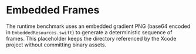 # Embedded Frames

The runtime benchmark uses an embedded gradient PNG (base64 encoded in `EmbeddedResources.swift`) to generate a deterministic
sequence of frames. This placeholder keeps the directory referenced by the Xcode project without committing binary assets.
